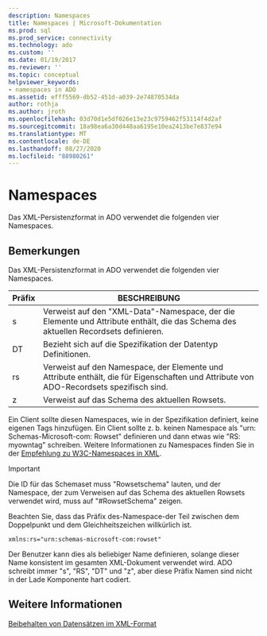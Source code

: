 ```yaml
---
description: Namespaces
title: Namespaces | Microsoft-Dokumentation
ms.prod: sql
ms.prod_service: connectivity
ms.technology: ado
ms.custom: ''
ms.date: 01/19/2017
ms.reviewer: ''
ms.topic: conceptual
helpviewer_keywords:
- namespaces in ADO
ms.assetid: efff5569-db52-451d-a039-2e74870534da
author: rothja
ms.author: jroth
ms.openlocfilehash: 03d70d1e5df026e13e23c9759462f53114f4d2af
ms.sourcegitcommit: 18a98ea6a30d448aa6195e10ea2413be7e837e94
ms.translationtype: MT
ms.contentlocale: de-DE
ms.lasthandoff: 08/27/2020
ms.locfileid: "88980261"
---
```

# <a name="namespaces"></a>Namespaces
Das XML-Persistenzformat in ADO verwendet die folgenden vier Namespaces.  
  
## <a name="remarks"></a>Bemerkungen  
 Das XML-Persistenzformat in ADO verwendet die folgenden vier Namespaces.  
  
|Präfix|BESCHREIBUNG|  
|------------|-----------------|  
|s|Verweist auf den "XML-Data"-Namespace, der die Elemente und Attribute enthält, die das Schema des aktuellen Recordsets definieren.|  
|DT|Bezieht sich auf die Spezifikation der Datentyp Definitionen.|  
|rs|Verweist auf den Namespace, der Elemente und Attribute enthält, die für Eigenschaften und Attribute von ADO-Recordsets spezifisch sind.|  
|z|Verweist auf das Schema des aktuellen Rowsets.|  
  
 Ein Client sollte diesen Namespaces, wie in der Spezifikation definiert, keine eigenen Tags hinzufügen. Ein Client sollte z. b. keinen Namespace als "urn: Schemas-Microsoft-com: Rowset" definieren und dann etwas wie "RS: myowntag" schreiben. Weitere Informationen zu Namespaces finden Sie in der [Empfehlung zu W3C-Namespaces in XML](http://www.w3.org/TR/REC-xml-names/).  
  
> [!IMPORTANT]
>  Die ID für das Schemaset muss "Rowsetschema" lauten, und der Namespace, der zum Verweisen auf das Schema des aktuellen Rowsets verwendet wird, muss auf "#RowsetSchema" zeigen.  
  
 Beachten Sie, dass das Präfix des-Namespace-der Teil zwischen dem Doppelpunkt und dem Gleichheitszeichen willkürlich ist.  
  
```  
xmlns:rs="urn:schemas-microsoft-com:rowset"  
```  
  
 Der Benutzer kann dies als beliebiger Name definieren, solange dieser Name konsistent im gesamten XML-Dokument verwendet wird. ADO schreibt immer "s", "RS", "DT" und "z", aber diese Präfix Namen sind nicht in der Lade Komponente hart codiert.  
  
## <a name="see-also"></a>Weitere Informationen  
 [Beibehalten von Datensätzen im XML-Format](./persisting-records-in-xml-format.md)